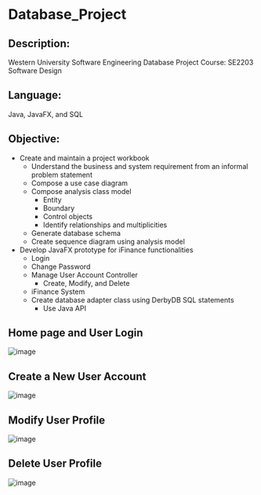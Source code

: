 # Database_Project
## Description:
Western University Software Engineering Database Project
Course: SE2203 Software Design

## Language:
Java, JavaFX, and SQL

## Objective:
- Create and maintain a project workbook
  - Understand the business and system requirement from an informal problem statement
  - Compose a use case diagram
  - Compose analysis class model
    - Entity
    - Boundary
    - Control objects
    - Identify relationships and multiplicities
  - Generate database schema
  - Create sequence diagram using analysis model 
- Develop JavaFX prototype for iFinance functionalities
  - Login
  - Change Password
  - Manage User Account Controller
    - Create, Modify, and Delete
  - iFinance System
  - Create database adapter class using DerbyDB SQL statements
    - Use Java API

## Home page and User Login
![image](https://github.com/DasolLim/Database_Project/assets/92288227/be1f38ae-1f25-458c-ab8a-048cf7cc64a7)

## Create a New User Account
![image](https://github.com/DasolLim/Database_Project/assets/92288227/edba2ef9-571a-4cf3-b039-e549b91e64be)

## Modify User Profile
![image](https://github.com/DasolLim/Database_Project/assets/92288227/cbab19c7-d52b-46a1-a1c9-43ec2e5e308f)

## Delete User Profile
![image](https://github.com/DasolLim/Database_Project/assets/92288227/fbc1cfb6-7339-4bc1-b623-a10197806249)
